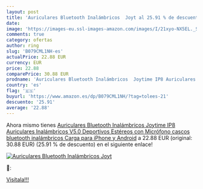 ```yaml
---
layout: post
title: 'Auriculares Bluetooth Inalámbricos  Joyt al 25.91 % de descuento'
date: 
image: 'https://images-eu.ssl-images-amazon.com/images/I/21xyo-NX5EL._SL200_.jpg'
comments: true
category: ofertas
author: ring
slug: 'B079CML1NH-es'
actualPrice: 22.88 EUR
currency: EUR
price: 22.88
comparePrice: 30.88 EUR
prodname: 'Auriculares Bluetooth Inalámbricos  Joytime IP8 Auriculares Inalámbricos V5.0 Deportivos Estéreos con Micrófono  cascos bluetooth inalámbricos Carga para iPhone y Android'
country: 'es'
flag: '🇪🇸'
buyurl: 'https://www.amazon.es/dp/B079CML1NH/?tag=tolees-21'
descuento: '25.91'
average: '22.88'
---
```


Ahora mismo tienes [Auriculares Bluetooth Inalámbricos  Joytime IP8 Auriculares Inalámbricos V5.0 Deportivos Estéreos con Micrófono  cascos bluetooth inalámbricos Carga para iPhone y Android](https://www.amazon.es/dp/B079CML1NH/?tag=tolees-21) a 22.88 EUR (original: 30.88 EUR) (25.91 %  de descuento) en el siguiente enlace!

[![Auriculares Bluetooth Inalámbricos  Joyt](https://images-eu.ssl-images-amazon.com/images/I/21xyo-NX5EL._SL200_.jpg)](https://www.amazon.es/dp/B079CML1NH/?tag=tolees-21)

🔎:


[Visítala!!!](https://www.amazon.es/dp/B079CML1NH/?tag=tolees-21)
